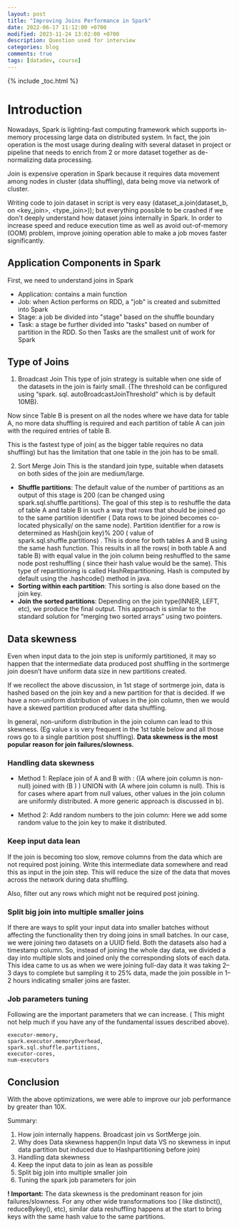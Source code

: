 ```yaml
---
layout: post
title: "Improving Joins Performance in Spark"
date: 2022-06-17 11:12:00 +0700
modified: 2023-11-24 13:02:00 +0700
description: Question used for interview
categories: blog
comments: true
tags: [datadev, course]
---
```

{% include _toc.html %}
# Introduction

Nowadays, Spark is lighting-fast computing framework which supports in-memory processing large data on distributed system. In fact, the join operation is the most usage during dealing with several dataset in project or pipeline that needs to enrich from 2 or more dataset together as de-normalizing data processing.

Join is expensive operation in Spark because it requires data movement among nodes in cluster (data shuffling), data being move via network of cluster.

Writing code to join dataset in script is very easy (dataset_a.join(dataset_b, on <key_join>, <type_join>)); but everything possible to be crashed if we don't deeply understand how dataset joins internally in Spark. In order to increase speed and reduce execution time as well as avoid out-of-memory (OOM) problem, improve joining operation able to make a job moves faster significantly.

## Application Components in Spark

First, we need to understand joins in Spark

- Application: contains a main function
- Job: when Action performs on RDD, a "job" is created and submitted into Spark
- Stage: a job be divided into "stage" based on the shuffle boundary
- Task: a stage be further divided into "tasks" based on number of partition in the RDD. So then Tasks are the smallest unit of work for Spark

## Type of Joins

1. Broadcast Join
   This type of join strategy is suitable when one side of the datasets in the join is fairly small. (The threshold can be configured using “spark. sql. autoBroadcastJoinThreshold” which is by default 10MB).

Now since Table B is present on all the nodes where we have data for table A, no more data shuffling is required and each partition of table A can join with the required entries of table B.

This is the fastest type of join( as the bigger table requires no data shuffling) but has the limitation that one table in the join has to be small.

2. Sort Merge Join
   This is the standard join type, suitable when datasets on both sides of the join are medium/large.

- **Shuffle partitions**: The default value of the number of partitions as an output of this stage is 200 (can be changed using spark.sql.shuffle.partitions). The goal of this step is to reshuffle the data of table A and table B in such a way that rows that should be joined go to the same partition identifier ( Data rows to be joined becomes co-located physically/ on the same node). Partition identifier for a row is determined as Hash(join key)% 200 ( value of spark.sql.shuffle.partitions) . This is done for both tables A and B using the same hash function. This results in all the rows( in both table A and table B) with equal value in the join column being reshuffled to the same node post reshuffling ( since their hash value would be the same). This type of repartitioning is called HashRepartitioning. Hash is computed by default using the .hashcode() method in java.
- **Sorting within each partition**: This sorting is also done based on the join key.
- **Join the sorted partitions**: Depending on the join type(INNER, LEFT, etc), we produce the final output. This approach is similar to the standard solution for “merging two sorted arrays” using two pointers.

## Data skewness

Even when input data to the join step is uniformly partitioned, it may so happen that the intermediate data produced post shuffling in the sortmerge join doesn’t have uniform data size in new partitions created.

If we recollect the above discussion, in 1st stage of sortmerge join, data is hashed based on the join key and a new partition for that is decided. If we have a non-uniform distribution of values in the join column, then we would have a skewed partition produced after data shuffling.

In general, non-uniform distribution in the join column can lead to this skewness. (Eg value x is very frequent in the 1st table below and all those rows go to a single partition post shuffling). **Data skewness is the most popular reason for join failures/slowness.**

### Handling data skewness

- Method 1: Replace join of A and B with : ((A where join column is non-null) joined with (B ) ) UNION with (A where join column is null). This is for cases where apart from null values, other values in the join column are uniformly distributed. A more generic approach is discussed in b).

- Method 2: Add random numbers to the join column: Here we add some random value to the join key to make it distributed.

### Keep input data lean

If the join is becoming too slow, remove columns from the data which are not required post joining. Write this intermediate data somewhere and read this as input in the join step. This will reduce the size of the data that moves across the network during data shuffling.

Also, filter out any rows which might not be required post joining.

### Split big join into multiple smaller joins

If there are ways to split your input data into smaller batches without affecting the functionality then try doing joins in small batches. In our case, we were joining two datasets on a UUID field. Both the datasets also had a timestamp column. So, instead of joining the whole day data, we divided a day into multiple slots and joined only the corresponding slots of each data. This idea came to us as when we were joining full-day data it was taking 2–3 days to complete but sampling it to 25% data, made the join possible in 1–2 hours indicating smaller joins are faster.

### Job parameters tuning

Following are the important parameters that we can increase. ( This might not help much if you have any of the fundamental issues described above).

    executor-memory,
    spark.executor.memoryOverhead,
    spark.sql.shuffle.partitions,
    executor-cores,
    num-executors

## Conclusion

With the above optimizations, we were able to improve our job performance by greater than 10X.

Summary:

1. How join internally happens. Broadcast join vs SortMerge join.
2. Why does Data skewness happen(In Input data VS no skewness in input data partition but induced due to Hashpartitioning before join)
3. Handling data skewness
4. Keep the input data to join as lean as possible
5. Split big join into multiple smaller join
6. Tuning the spark job parameters for join

**! Important:** The data skewness is the predominant reason for join failures/slowness. For any other wide transformations too ( like distinct(), reduceBykey(), etc), similar data reshuffling happens at the start to bring keys with the same hash value to the same partitions.
